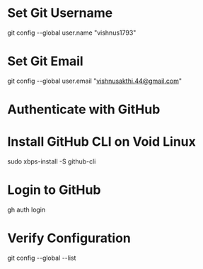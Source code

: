 # Set Git Username
git config --global user.name "vishnus1793"

# Set Git Email
git config --global user.email "vishnusakthi.44@gmail.com"

# Authenticate with GitHub
# Install GitHub CLI on Void Linux
sudo xbps-install -S github-cli

# Login to GitHub
gh auth login

# Verify Configuration
git config --global --list
